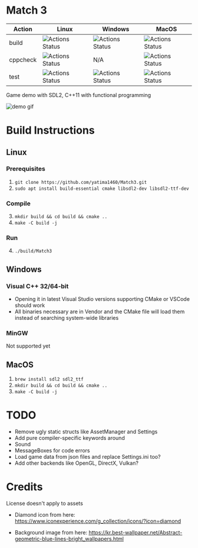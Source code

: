 # Match 3

|Action|Linux|Windows|MacOS|
|-------|-----|-------|-----|
| build | ![Actions Status](https://github.com/yatima1460/Match3/workflows/Match3_Linux/badge.svg) | ![Actions Status](https://github.com/yatima1460/Match3/workflows/Match3_Windows/badge.svg) | ![Actions Status](https://github.com/yatima1460/Match3/workflows/Match3_MacOS/badge.svg)
| cppcheck | ![Actions Status](https://github.com/yatima1460/Match3/workflows/Match3_Linux_cppcheck/badge.svg)| N/A | ![Actions Status](https://github.com/yatima1460/Match3/workflows/Match3_MacOS_cppcheck/badge.svg)
| test | ![Actions Status](https://github.com/yatima1460/Match3/workflows/Match3_Test_Linux/badge.svg) |![Actions Status](https://github.com/yatima1460/Match3/workflows/Match3_Test_Windows/badge.svg) | ![Actions Status](https://github.com/yatima1460/Match3/workflows/Match3_Test_MacOS/badge.svg)|

Game demo with SDL2, C++11 with functional programming

![demo gif](docs/demo.gif)

# Build Instructions

## Linux

### Prerequisites
1. `git clone https://github.com/yatima1460/Match3.git`
2. `sudo apt install build-essential cmake libsdl2-dev libsdl2-ttf-dev`

### Compile
3. `mkdir build && cd build && cmake ..`
4. `make -C build -j`

### Run 
4. `./build/Match3`

## Windows

### Visual C++ 32/64-bit
- Opening it in latest Visual Studio versions supporting CMake or VSCode should work
- All binaries necessary are in Vendor and the CMake file will load them instead of searching system-wide libraries

### MinGW 
Not supported yet

## MacOS

1. `brew install sdl2 sdl2_ttf`
2. `mkdir build && cd build && cmake ..`
3. `make -C build -j`

# TODO

- Remove ugly static structs like AssetManager and Settings
- Add pure compiler-specific keywords around
- Sound
- MessageBoxes for code errors
- Load game data from json files and replace Settings.ini too?
- Add other backends like OpenGL, DirectX, Vulkan?

# Credits

License doesn't apply to assets

- Diamond icon from here:
https://www.iconexperience.com/g_collection/icons/?icon=diamond

- Background image from here:
    https://kr.best-wallpaper.net/Abstract-geometric-blue-lines-bright_wallpapers.html
